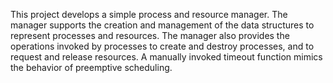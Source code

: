 This project develops a simple process and resource manager. The manager supports the creation and management of the data structures to represent processes and resources. The manager also provides the operations invoked by processes to create and destroy processes, and to request and release resources. A manually invoked timeout function mimics the behavior of preemptive scheduling.
